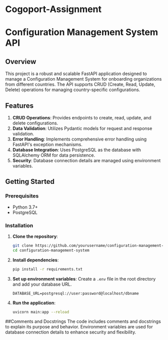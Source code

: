 # Cogoport-Assignment
 
# Configuration Management System API

## Overview

This project is a robust and scalable FastAPI application designed to manage a Configuration Management System for onboarding organizations from different countries. The API supports CRUD (Create, Read, Update, Delete) operations for managing country-specific configurations.

## Features

1. **CRUD Operations**: Provides endpoints to create, read, update, and delete configurations.
2. **Data Validation**: Utilizes Pydantic models for request and response validation.
3. **Error Handling**: Implements comprehensive error handling using FastAPI's exception mechanisms.
4. **Database Integration**: Uses PostgreSQL as the database with SQLAlchemy ORM for data persistence.
5. **Security**: Database connection details are managed using environment variables.

## Getting Started

### Prerequisites

- Python 3.7+
- PostgreSQL

### Installation

1. **Clone the repository**:
    ```sh
    git clone https://github.com/yourusername/configuration-management-system.git
    cd configuration-management-system
    ```

2. **Install dependencies**:
    ```sh
    pip install -r requirements.txt
    ```

3. **Set up environment variables**:
    Create a `.env` file in the root directory and add your database URL.
    ```
    DATABASE_URL=postgresql://user:password@localhost/dbname
    ```

4. **Run the application**:
    ```sh
    uvicorn main:app --reload
    ```

##Comments and Docstrings
The code includes comments and docstrings to explain its purpose and behavior. Environment variables are used for database connection details to enhance security and flexibility.
